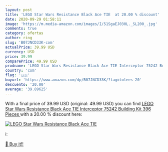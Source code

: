 ```yaml
---
layout: post
title: 'LEGO Star Wars Resistance Black Ace TIE  at 20.00 % discount'
date: 2020-09-29 01:58:11
image: 'https://m.media-amazon.com/images/I/51SgaEJ030L._SL200_.jpg'
comments: true
category: ofertas
author: ring
slug: 'B07JNCD33K-com'
actualPrice: 39.99 USD
currency: USD
price: 39.99
comparePrice: 49.99 USD
prodname: 'LEGO Star Wars Resistance Black Ace TIE Interceptor 75242 Building Kit  396 Pieces '
country: 'com'
flag: '🇺🇸'
buyurl: 'https://www.amazon.com/dp/B07JNCD33K/?tag=tolees-20'
descuento: '20.00'
average: '39.89625'
---
```


With a final price of 39.99 USD (original: 49.99 USD) you can find [LEGO Star Wars Resistance Black Ace TIE Interceptor 75242 Building Kit  396 Pieces ](https://www.amazon.com/dp/B07JNCD33K/?tag=tolees-20) with a  20.00 % discount here:

[![LEGO Star Wars Resistance Black Ace TIE ](https://m.media-amazon.com/images/I/51SgaEJ030L._SL200_.jpg)](https://www.amazon.com/dp/B07JNCD33K/?tag=tolees-20)

ℹ️:


[🛒 Buy it!!](https://www.amazon.com/dp/B07JNCD33K/?tag=tolees-20)
